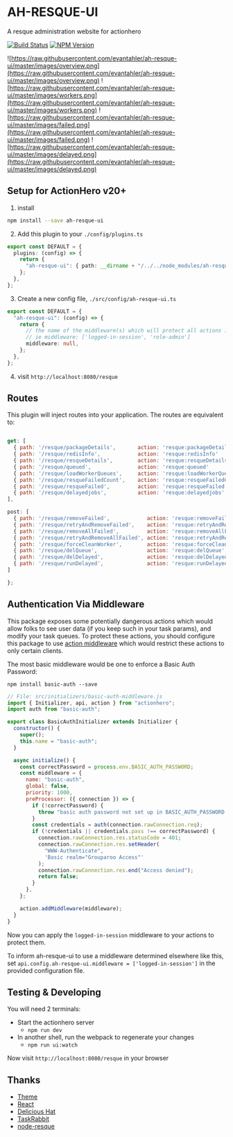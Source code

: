 # AH-RESQUE-UI

A resque administration website for actionhero

[![Build Status](https://circleci.com/gh/actionhero/ah-resque-ui.png)](https://circleci.com/gh/actionhero/ah-resque-ui)
[![NPM Version](https://img.shields.io/npm/v/ah-resque-ui.svg?style=flat-square)](https://www.npmjs.com/package/ah-resque-ui)

![https://raw.githubusercontent.com/evantahler/ah-resque-ui/master/images/overview.png](https://raw.githubusercontent.com/evantahler/ah-resque-ui/master/images/overview.png)
![https://raw.githubusercontent.com/evantahler/ah-resque-ui/master/images/workers.png](https://raw.githubusercontent.com/evantahler/ah-resque-ui/master/images/workers.png)
![https://raw.githubusercontent.com/evantahler/ah-resque-ui/master/images/failed.png](https://raw.githubusercontent.com/evantahler/ah-resque-ui/master/images/failed.png)
![https://raw.githubusercontent.com/evantahler/ah-resque-ui/master/images/delayed.png](https://raw.githubusercontent.com/evantahler/ah-resque-ui/master/images/delayed.png)

## Setup for ActionHero v20+

1. install

```bash
npm install --save ah-resque-ui
```

2. Add this plugin to your `./config/plugins.ts`

```ts
export const DEFAULT = {
  plugins: (config) => {
    return {
      "ah-resque-ui": { path: __dirname + "/../../node_modules/ah-resque-ui" },
    };
  },
};
```

3. Create a new config file, `./src/config/ah-resque-ui.ts`

```ts
export const DEFAULT = {
  "ah-resque-ui": (config) => {
    return {
      // the name of the middleware(s) which will protect all actions in this plugin
      // ie middleware: ['logged-in-session', 'role-admin']
      middleware: null,
    };
  },
};
```

4. visit `http://localhost:8080/resque`

## Routes

This plugin will inject routes into your application. The routes are equivalent to:

```js

get: [
  { path: '/resque/packageDetails',       action: 'resque:packageDetails'    },
  { path: '/resque/redisInfo',            action: 'resque:redisInfo'         },
  { path: '/resque/resqueDetails',        action: 'resque:resqueDetails'     },
  { path: '/resque/queued',               action: 'resque:queued'            },
  { path: '/resque/loadWorkerQueues',     action: 'resque:loadWorkerQueues'  },
  { path: '/resque/resqueFailedCount',    action: 'resque:resqueFailedCount' },
  { path: '/resque/resqueFailed',         action: 'resque:resqueFailed'      },
  { path: '/resque/delayedjobs',          action: 'resque:delayedjobs'       },
],

post: [
  { path: '/resque/removeFailed',            action: 'resque:removeFailed'            },
  { path: '/resque/retryAndRemoveFailed',    action: 'resque:retryAndRemoveFailed'    },
  { path: '/resque/removeAllFailed',         action: 'resque:removeAllFailed'         },
  { path: '/resque/retryAndRemoveAllFailed', action: 'resque:retryAndRemoveAllFailed' },
  { path: '/resque/forceCleanWorker',        action: 'resque:forceCleanWorker'        },
  { path: '/resque/delQueue',                action: 'resque:delQueue'                },
  { path: '/resque/delDelayed',              action: 'resque:delDelayed'              },
  { path: '/resque/runDelayed',              action: 'resque:runDelayed'              },
]

};
```

## Authentication Via Middleware

This package exposes some potentially dangerous actions which would allow folks to see user data (if you keep such in your task params), and modify your task queues. To protect these actions, you should configure this package to use [action middleware](http://www.actionherojs.com/docs/#action-middleware) which would restrict these actions to only certain clients.

The most basic middleware would be one to enforce a Basic Auth Password:

`npm install basic-auth --save`

```js
// File: src/initializers/basic-auth-middleware.js
import { Initializer, api, action } from "actionhero";
import auth from "basic-auth";

export class BasicAuthInitializer extends Initializer {
  constructor() {
    super();
    this.name = "basic-auth";
  }

  async initialize() {
    const correctPassword = process.env.BASIC_AUTH_PASSWORD;
    const middleware = {
      name: "basic-auth",
      global: false,
      priority: 1000,
      preProcessor: ({ connection }) => {
        if (!correctPassword) {
          throw "basic auth password not set up in BASIC_AUTH_PASSWORD env";
        }
        const credentials = auth(connection.rawConnection.req);
        if (!credentials || credentials.pass !== correctPassword) {
          connection.rawConnection.res.statusCode = 401;
          connection.rawConnection.res.setHeader(
            "WWW-Authenticate",
            'Basic realm="Grouparoo Access"'
          );
          connection.rawConnection.res.end("Access denied");
          return false;
        }
      },
    };

    action.addMiddleware(middleware);
  }
}
```

Now you can apply the `logged-in-session` middleware to your actions to protect them.

To inform ah-resque-ui to use a middleware determined elsewhere like this, set `api.config.ah-resque-ui.middleware = ['logged-in-session']` in the provided configuration file.

## Testing & Developing

You will need 2 terminals:

- Start the actionhero server
  - `npm run dev`
- In another shell, run the webpack to regenerate your changes
  - `npm run ui:watch`

Now visit `http://localhost:8080/resque` in your browser

## Thanks

- [Theme](https://bootswatch.com)
- [React](https://facebook.github.io/react/)
- [Delicious Hat](https://www.delicioushat.com)
- [TaskRabbit](https://www.taskrabbit.com)
- [node-resque](https://github.com/taskrabbit/node-resque)
